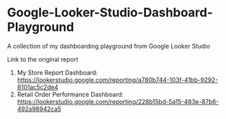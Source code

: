# Google-Looker-Studio-Dashboard-Playground
A collection of my dashboarding playground from Google Looker Studio

Link to the original report
1. My Store Report Dashboard: https://lookerstudio.google.com/reporting/a780b744-103f-41bb-9292-8101ac5c2de4
2. Retail Order Performance Dashboard: https://lookerstudio.google.com/reporting/228b15bd-5a15-483e-87b6-492a98942ca5
